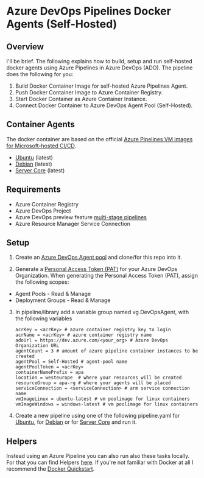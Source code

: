 # Azure DevOps Pipelines Docker Agents (Self-Hosted)
## Overview
I'll be brief. The following explains how to build, setup and run self-hosted docker agents using Azure Pipelines in Azure DevOps (ADO). The pipeline does the following for you:

1. Build Docker Container Image for self-hosted Azure Pipelines Agent.
2. Push Docker Container Image to Azure Container Registry.
3. Start Docker Container as Azure Container Instance.
4. Connect Docker Container to Azure DevOps Agent Pool (Self-Hosted).

## Container Agents
The docker container are based on the official [Azure Pipelines VM images for Microsoft-hosted CI/CD](https://github.com/microsoft/azure-pipelines-image-generation).

- [Ubuntu](Agents/Docker/Linux/Ubuntu) (latest)
- [Debian](Agents/Docker/Linux/Debian) (latest)
- [Server Core](Agents/Docker/Windows/ServerCore) (latest)

## Requirements

- Azure Container Registry
- Azure DevOps Project
- Azure DevOps preview feature [multi-stage pipelines](https://docs.microsoft.com/en-us/azure/devops/project/navigation/preview-features?view=azure-devops)
- Azure Resource Manager Service Connection

## Setup

1. Create an [Azure DevOps Agent pool](https://docs.microsoft.com/en-us/azure/devops/pipelines/agents/pools-queues?view=azure-devops#creating-agent-pools) and clone/for this repo into it.

2. Generate a [Personal Access Token (PAT)](https://docs.microsoft.com/en-us/azure/devops/organizations/accounts/use-personal-access-tokens-to-authenticate?view=azure-devops#create-personal-access-tokens-to-authenticate-access) for your Azure DevOps Organization. When generating the Personal Access Token (PAT), assign the following scopes:

- Agent Pools - Read & Manage
- Deployment Groups - Read & Manage

3. In pipeline/library add a variable group named vg.DevOpsAgent, with the following variables

    ```
    acrKey = <acrKey> # azure container registry key to login
    acrName = <acrKey> # azure container registry name
    adoUrl = https://dev.azure.com/<your_org> # Azure DevOps Organization URL
    agentCount = 3 # amount of azure pipeline container instances to be created
    agentPool = Self-Hosted # agent-pool name
    agentPoolToken = <acrKey>
    containerNamePrefix = apa
    location = westeurope  # where your resources will be created
    resourceGroup = apa-rg # where your agents will be placed
    serviceConnection = <serviceConnection> # arm service connection name
    vmImageLinux = ubuntu-latest # vm poolimage for linux containers
    vmImageWindows = windows-latest # vm poolimage for linux containers
    ```
4. Create a new pipeline using one of the following pipeline.yaml for [Ubuntu](Agents\Docker\Linux\Ubuntu\Pipeline\pipeline.yaml), for [Debian](Agents\Docker\Linux\Debian\Pipeline\pipeline.yaml) or for [Server Core](Agents\Docker\Linux\Debian\Pipeline\pipeline.yaml) and run it.

## Helpers

Instead using an Azure Pipeline you can also run also these tasks locally. For that you can find Helpers [here](Agents/Docker/Helpers). If you're not familiar with Docker at all I recommend the [Docker Quickstart](https://docs.docker.com/get-started/).


